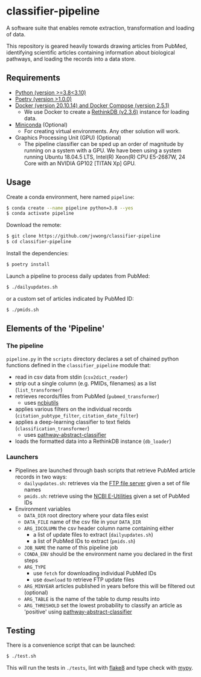 # classifier-pipeline

A software suite that enables remote extraction, transformation and loading of data.

This repository is geared heavily towards drawing articles from PubMed, identifying scientific articles containing information about biological pathways, and loading the records into a data store.

## Requirements

- [Python (version >=3.8<3.10)](https://www.python.org/)
- [Poetry (version >1.0.0)](https://python-poetry.org/)
- [Docker (version 20.10.14) and Docker Compose (version 2.5.1)](https://www.docker.com/)
  - We use Docker to create a [RethinkDB (v2.3.6)](https://rethinkdb.com/) instance for loading data.
- [Miniconda](https://docs.conda.io/en/latest/miniconda.html) (Optional)
  - For creating virtual environments. Any other solution will work.
- Graphics Processing Unit (GPU) (Optional)
  - The pipeline classifier can be sped up an order of magnitude by running on a system with a GPU. We have been using a system running Ubuntu 18.04.5 LTS, Intel(R) Xeon(R) CPU E5-2687W, 24 Core with an NVIDIA GP102 [TITAN Xp] GPU.

## Usage

Create a conda environment, here named `pipeline`:

```bash
$ conda create --name pipeline python=3.8 --yes
$ conda activate pipeline
```

Download the remote:

```bash
$ git clone https://github.com/jvwong/classifier-pipeline
$ cd classifier-pipeline
```

Install the dependencies:

```bash
$ poetry install
```

Launch a pipeline to process daily updates from PubMed:

```bash
$ ./dailyupdates.sh
```
or a custom set of articles indicated by PubMed ID:

```bash
$ ./pmids.sh
```

## Elements of the 'Pipeline'

### The pipeline

`pipeline.py` in the `scripts` directory declares a set of chained python functions defined in the `classifier_pipeline` module that:
- read in csv data from stdin (`csv2dict_reader`)
- strip out a single column (e.g. PMIDs, filenames) as a list (`list_transformer`)
- retrieves records/files from PubMed (`pubmed_transformer`)
  - uses [ncbiutils](https://github.com/PathwayCommons/ncbiutils)
- applies various filters on the individual records (`citation_pubtype_filter`, `citation_date_filter`)
- applies a deep-learning classifier to text fields (`classification_transformer`)
  - uses [pathway-abstract-classifier](https://github.com/PathwayCommons/pathway-abstract-classifier/)
- loads the formatted data into a RethinkDB instance (`db_loader`)

### Launchers

- Pipelines are launched through bash scripts that retrieve PubMed article records in two ways:
    - `dailyupdates.sh`: retrieves via the [FTP file server](https://www.nlm.nih.gov/databases/download/pubmed_medline.html) given a set of file names
    - `pmids.sh`: retrieve using the [NCBI E-Utilities](https://www.ncbi.nlm.nih.gov/books/NBK25499/) given a set of PubMed IDs
- Environment variables
    - `DATA_DIR` root directory where your data files exist
    - `DATA_FILE` name of the csv file in your `DATA_DIR`
    - `ARG_IDCOLUMN` the csv header column name containing either
        - a list of update files to extract (`dailyupdates.sh`)
        - a list of PubMed IDs to extract (`pmids.sh`)
    - `JOB_NAME` the name of this pipeline job
    - `CONDA_ENV` should be the environment name you declared in the first steps
    - `ARG_TYPE`
        - use `fetch` for downloading individual PubMed IDs
        - use `download` to retrieve FTP update files
    - `ARG_MINYEAR` articles published in years before this will be filtered out (optional)
    - `ARG_TABLE` is the name of the table to dump results into
    - `ARG_THRESHOLD` set the lowest probability to classify an article as 'positive' using [pathway-abstract-classifier](https://github.com/PathwayCommons/pathway-abstract-classifier/)

## Testing

There is a convenience script that can be launched:

```bash
$ ./test.sh
```

This will run the tests in `./tests`, lint with [flake8](https://flake8.pycqa.org/en/latest/) and type check with [mypy](http://mypy-lang.org/).


